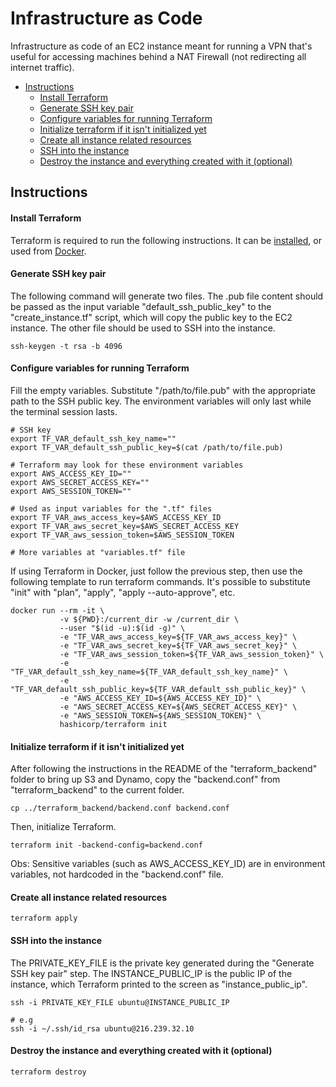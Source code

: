 # Infrastructure as Code
Infrastructure as code of an EC2 instance meant for running a VPN that's useful for accessing machines behind a NAT Firewall (not redirecting all internet traffic).

- [Instructions](#instructions)
    - [Install Terraform](#install-terraform)
    - [Generate SSH key pair](#generate-ssh-key-pair)
    - [Configure variables for running Terraform](#configure-variables-for-running-terraform)
    - [Initialize terraform if it isn't initialized yet](#initialize-terraform-if-it-isnt-initialized-yet)
    - [Create all instance related resources](#create-all-instance-related-resources)
    - [SSH into the instance](#ssh-into-the-instance)
    - [Destroy the instance and everything created with it (optional)](#destroy-the-instance-and-everything-created-with-it-optional)


## Instructions

#### Install Terraform
Terraform is required to run the following instructions. It can be [installed](https://developer.hashicorp.com/terraform/downloads), or used from [Docker](https://hub.docker.com/r/hashicorp/terraform/).

#### Generate SSH key pair
The following command will generate two files. The .pub file content should be passed as the input variable "default_ssh_public_key" to the "create_instance.tf" script, which will copy the public key to the EC2 instance. The other file should be used to SSH into the instance.

```
ssh-keygen -t rsa -b 4096
```

#### Configure variables for running Terraform
Fill the empty variables. Substitute "/path/to/file.pub" with the appropriate path to the SSH public key. The environment variables will only last while the terminal session lasts.

```
# SSH key
export TF_VAR_default_ssh_key_name=""
export TF_VAR_default_ssh_public_key=$(cat /path/to/file.pub)

# Terraform may look for these environment variables
export AWS_ACCESS_KEY_ID=""
export AWS_SECRET_ACCESS_KEY=""
export AWS_SESSION_TOKEN=""

# Used as input variables for the ".tf" files
export TF_VAR_aws_access_key=$AWS_ACCESS_KEY_ID
export TF_VAR_aws_secret_key=$AWS_SECRET_ACCESS_KEY
export TF_VAR_aws_session_token=$AWS_SESSION_TOKEN

# More variables at "variables.tf" file
```

If using Terraform in Docker, just follow the previous step, then use the following template to run terraform commands. It's possible to substitute "init" with "plan", "apply", "apply --auto-approve", etc.

```
docker run --rm -it \
           -v ${PWD}:/current_dir -w /current_dir \
           --user "$(id -u):$(id -g)" \
           -e "TF_VAR_aws_access_key=${TF_VAR_aws_access_key}" \
           -e "TF_VAR_aws_secret_key=${TF_VAR_aws_secret_key}" \
           -e "TF_VAR_aws_session_token=${TF_VAR_aws_session_token}" \
           -e "TF_VAR_default_ssh_key_name=${TF_VAR_default_ssh_key_name}" \
           -e "TF_VAR_default_ssh_public_key=${TF_VAR_default_ssh_public_key}" \
           -e "AWS_ACCESS_KEY_ID=${AWS_ACCESS_KEY_ID}" \
           -e "AWS_SECRET_ACCESS_KEY=${AWS_SECRET_ACCESS_KEY}" \
           -e "AWS_SESSION_TOKEN=${AWS_SESSION_TOKEN}" \
           hashicorp/terraform init
```

#### Initialize terraform if it isn't initialized yet
After following the instructions in the README of the "terraform_backend" folder to bring up S3 and Dynamo, copy the "backend.conf" from "terraform_backend" to the current folder.

```
cp ../terraform_backend/backend.conf backend.conf
```

Then, initialize Terraform.

```
terraform init -backend-config=backend.conf
```

Obs: Sensitive variables (such as AWS_ACCESS_KEY_ID) are in environment variables, not hardcoded in the "backend.conf" file.

#### Create all instance related resources

```
terraform apply
```

#### SSH into the instance
The PRIVATE_KEY_FILE is the private key generated during the "Generate SSH key pair" step. The INSTANCE_PUBLIC_IP is the public IP of the instance, which Terraform printed to the screen as "instance_public_ip".

```
ssh -i PRIVATE_KEY_FILE ubuntu@INSTANCE_PUBLIC_IP

# e.g
ssh -i ~/.ssh/id_rsa ubuntu@216.239.32.10
```

#### Destroy the instance and everything created with it (optional)

```
terraform destroy
```
